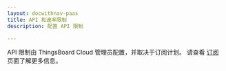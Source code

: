 ```yaml
---
layout: docwithnav-paas
title: API 和速率限制
description: 配置 API 限制

---
```


API 限制由 ThingsBoard Cloud 管理员配置，并取决于订阅计划。
请查看 [订阅](/products/paas/subscription/) 页面了解更多信息。